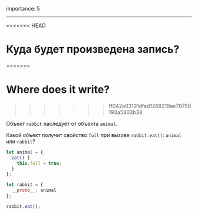 importance: 5

---

<<<<<<< HEAD
# Куда будет произведена запись?
=======
# Where does it write?
>>>>>>> ff042a03191dfad1268219ae78758193a5803b38

Объект `rabbit` наследует от объекта `animal`.

Какой объект получит свойство `full` при вызове `rabbit.eat()`: `animal` или `rabbit`? 

```js
let animal = {
  eat() {
    this.full = true;
  }
};

let rabbit = {
  __proto__: animal
};

rabbit.eat();
```
